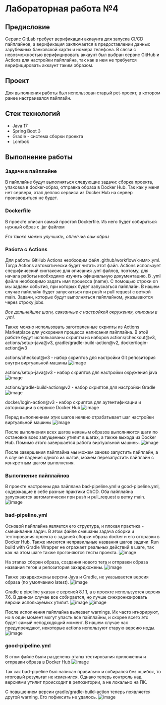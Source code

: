 # Лабораторная работа №4

## Предисловие
Сервис GitLab требует верификации аккаунта для запуска CI/CD пайплайнов, а верификация заключается в предоставлении данных зарубежных банковской карты и номера телефона.
В связи с невозможностью верифицировать аккаунт был выбран сервис GitHub и Actions для настройки пайплайна, так как в нем не требуется верифицировать аккаунт таким образом.

## Проект
Для выполнения работы был использован старый pet-проект, в котором ранее настраивался пайплайн.

## Стек технологий
- Java 17
- Spring Boot 3
- Gradle - система сборки проекта
- Lombok

## Выполнение работы
### Задачи в пайплайне
В пайплайне будут выполняться следующие задачи: сборка проекта, упаковка в docker-образ, отправка образа в Docker Hub.
Так как у меня нет сервера, этап деплоя сервиса из Docker Hub на сервер производиться не будет.

### Dockerfile
В проекте описан самый простой Dockerfile. Из него будет собираться нужный образ с .jar файлом

*Его также можно улучшить, облегчив сам образ*

### Работа с Actions
Для работы GitHub Actions необходим файл .github/workflow/<имя>.yml. 
Тогда Actions автоматически будет читать этот файл.
Actions использует специфический синтаксис для описания .yml файлов, поэтому, для начала работы необходимо изучить официальную документацию.
В .yml файле необходимо задать имя процесса (name).
С помощью строки on мы задаем события, при которых будет запускаться пайплайн.
В нашем случае пайплайн будет запускаться при push и pull request с веткой main.
Задачи, которые будут выполняться пайплайном, указываются через строку jobs.

*Все дальнейшие шаги, связанные с настройкой окружения, описаны в .yml.*

Также можно использовать заготовленные скрипты из Actions Marketplace для ускорения процесса написания пайплайна.
В этой работе будут использованы скрипты из наборов actions/checkout@v3, actions/setup-java@v3, gradle/gradle-build-action@v2, docker/login-action@v3

actions/checkout@v3 - набор скриптов для настройки Git репозитория внутри виртуальной машины
![image](https://github.com/user-attachments/assets/2419a7e7-ea94-4824-a01d-23f0f18b615d)

actions/setup-java@v3 - набор скриптов для настройки окружения java
![image](https://github.com/user-attachments/assets/22cf259a-77a4-46ce-a3bb-966ee10561b7)

actions/gradle-build-action@v2 - набор скриптов для настройки Gradle
![image](https://github.com/user-attachments/assets/878a795f-2a91-41fe-b6b9-b03a9ba1c8cd)

docker/login-action@v3 - набор скриптов для аутентификации и авторизации в сервисе Docker Hub
![image](https://github.com/user-attachments/assets/1c9e9441-42c3-4ac0-8214-7bf8422fae54)

Перед выполнением этих шагов неявно отрабатывает шаг настройки виртуальной машины
![image](https://github.com/user-attachments/assets/b030d398-0cd7-446e-ac5a-28b93cf8cccb)

После выполнения всех шагов неявным образов выполняются шаги по остановке всех запущенных утилит в шагах, а также выхода из Docker Hub.
Помимо этого завершается работа виртуальной машины.
![image](https://github.com/user-attachments/assets/64eb71db-b2f4-4c21-ac4a-aa381fe8e8da)

После завершения пайплайна мы можем заново запустить пайплайн, а в случае падения одного из шагов, можем перезапустить пайплайн с конкретным шагом выполнения.

### Выполнение пайплайнов
В проекте настроены два пайплана bad-pipeline.yml и good-pipeline.yml, содержащие в себе разные практики CI/CD.
Оба пайплайна запускаются автоматически при push и pull_request в ветку main.
![image](https://github.com/user-attachments/assets/2997b7dd-a6a3-4af6-9d58-2970973a027a)


### bad-pipeline.yml
Основой пайплайна является его структура, и плохая практика - смешивание задач.
В этом файле смешаны задача сборки и тестирования проекта с задачей сборки образа docker и его отправки в Docker Hub.
Также имеются неправильные названия шагов задачи: Run build with Gradle Wrapper не отражает реальных действий в шаге, так как на этом шаге также прогоняются тесты проекта.
![image](https://github.com/user-attachments/assets/f8ae8e13-3eec-49db-8305-8346ec625fe2)

На этапах сборки образа, создания нового тега и отправки образа названия тегов и репозитория захардкожены.
![image](https://github.com/user-attachments/assets/6122b78f-e54f-4804-8488-0ef55f04d9a9)

Также захардкожены версии Java и Gradle, не указывается версия образа (по умолчанию latest).
![image](https://github.com/user-attachments/assets/1afb69e4-78fd-44dc-a9a9-40e3719c016f)

Gradle в pipeline указан с версией 8.1.1, а в проекте используется версия 7.6.
В данном случае все собирается, но лучше синхронизировать версии используемых утилит.
![image](https://github.com/user-attachments/assets/79ad0792-f735-4dee-a697-cd79a4d8ccf9)
![image](https://github.com/user-attachments/assets/329634e3-8fb4-4aaf-b3fa-a4b91f3f5492)

После исполнения пайплайна вылезает warnings.
Их часто игнорируют, но в один момент могут упасть все пайплайны, и скорее всего это будет самый неподходящий момент.
В нашем случае нас предупреждают, некоторые actions используют старую версию ноды. 
![image](https://github.com/user-attachments/assets/39edd3c3-ae8e-4b5c-80d0-fd19740cb93f)


### good-pipeline.yml
В этом файле были разделены этапы тестирования приложения и отправки образа в Docker Hub
![image](https://github.com/user-attachments/assets/c2314be3-e49f-4cd7-83f0-fe6cc9cf02f0)


Так как bad-pipeline был написан правильно и собирался без ошибок, то итоговый результат не изменился.
Однако теперь контроль над версиями утилит происходит в репозитории, а не локально на ПК.

С повышением версии gradle/gradle-build-action теперь появляется другой warning.
Его пофиксить не удалось.
![image](https://github.com/user-attachments/assets/c3ecd8e3-a9b4-4258-95d4-b3bad18fffc4)
